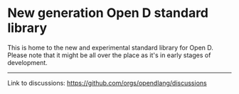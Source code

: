 # New generation Open D standard library

This is home to the new and experimental standard library for Open D.  
Please note that it might be all over the place as it's in early stages of development.

---

Link to discussions: https://github.com/orgs/opendlang/discussions
